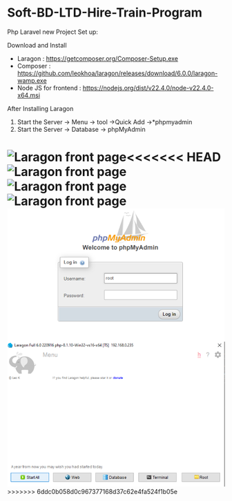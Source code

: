 # Soft-BD-LTD-Hire-Train-Program

Php Laravel new Project Set up:

Download and Install
- Laragon               : https://getcomposer.org/Composer-Setup.exe
- Composer              : https://github.com/leokhoa/laragon/releases/download/6.0.0/laragon-wamp.exe
- Node JS for frontend  : https://nodejs.org/dist/v22.4.0/node-v22.4.0-x64.msi

After Installing Laragon 
1. Start the Server -> Menu -> tool ->Quick Add ->*phpmyadmin
2. Start the Server -> Database -> phpMyAdmin

<<<<<<< HEAD
<img align="left" src="./img/laragon_start1.png" alt="Laragon front page" />
<img align="left" src="./img/laragon_start2.png" alt="Laragon front page" />
<img align="left" src="./img/laragon_start3.png" alt="Laragon front page" />
<img align="left" src="./img/laragon_start4.png" alt="Laragon front page" />
<img align="left" src="./img/phpmyadmin_log_in.png" alt="Laragon front page" />
=======
<img src="./img/laragon_start.png" alt="Laragon front page" />
>>>>>>> 6ddc0b058d0c967377168d37c62e4fa524f1b05e



